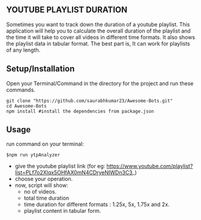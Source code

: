 ## YOUTUBE PLAYLIST DURATION
Sometimes you want to track down the duration of a youtube playlist. This application will help you to calculate the overall duration of the playlist and the time it will take to cover all videos in different time formats. It also shows the playlist data in tabular format. The best part is, It can work for playlists of any length.

## Setup/Installation
Open your Terminal/Command in the directory for the project and run these commands.
    
    git clone "https://github.com/saurabhkumar23/Awesome-Bots.git"
    cd Awesome-Bots
    npm install #install the dependencies from package.json

## Usage
run command on your terminal:

    $npm run ytpAnalyzer

- give the youtube playlist link (for eg: https://www.youtube.com/playlist?list=PLf7o2Xlqx5OHfAX0mN4CDryeNIWDn3C3_)
- choose your operation. 
- now, script will show:
    - no of videos.
    - total time duration
    - time duration for different formats : 1.25x, 5x, 1.75x and 2x.
    - playlist content in tabular form.
